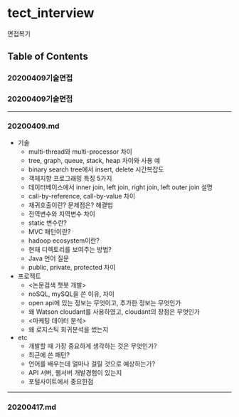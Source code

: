 # tect_interview
면접복기

## Table of Contents
### **20200409기술면접**
### **20200409기술면접**
--------------------------
### **20200409.md**
+ 기술
  + multi-thread와 multi-processor 차이
  + tree, graph, queue, stack, heap 차이와 사용 예
  + binary search tree에서 insert, delete 시간복잡도
  + 객체지향 프로그래밍 특징 5가지
  + 데이터베이스에서 inner join, left join, right join, left outer join 설명
  + call-by-reference, call-by-value 차이
  + 재귀호출이란? 문제점은? 해결법
  + 전역변수와 지역변수 차이
  + static 변수란?
  + MVC 패턴이란?
  + hadoop ecosystem이란?
  + 현재 디렉토리를 보여주는 방법?
  + Java 언어 질문
  + public, private, protected 차이
+ 프로젝트
  + <논문검색 챗봇 개발>
  + noSQL, mySQL을 쓴 이유, 차이
  + open api에 있는 정보는 무엇이고, 추가한 정보는 무엇인가
  + 왜 Watson cloudant를 사용하였고, cloudant의 장점은 무엇인가
  + <마케팅 데이터 분석>
  + 왜 로지스틱 회귀분석을 썼는지
+ etc
  + 개발할 때 가장 중요하게 생각하는 것은 무엇인가?
  + 최근에 쓴 패턴?
  + 언어를 배우는데 얼마나 걸릴 것으로 예상하는가?
  + API 서버, 웹서버 개발경험이 있는지
  + 포털사이트에서 중요한점
---------------
### **20200417.md**
